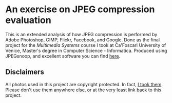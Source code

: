 # An exercise on JPEG compression evaluation

This is an extended analysis of how JPEG compression is performed by Adobe Photoshop, GIMP, Flickr, Facebook, and Google. Done as the final project for the *Multimedia Systems* course I took at Ca'Foscari University of Venice, Master's degree in Computer Science - Informatica. Produced using JPEGsnoop, and excellent software you can find [here](http://www.impulseadventure.com/photo/jpeg-snoop-source.html).

## Disclaimers

All photos used in this project are copyright protected. In fact, [I took them](https://www.flickr.com/photos/covered_in_ice/). Please don't use them anywhere else, or at the very least link back to this project.  
